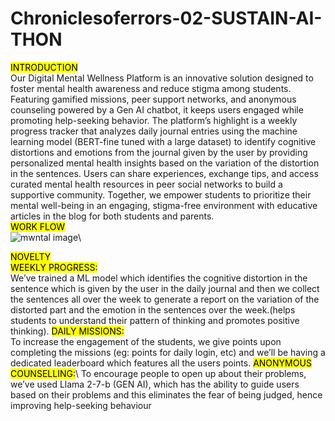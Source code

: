 # Chroniclesoferrors-02-SUSTAIN-AI-THON
<mark>INTRODUCTION</mark>\
Our Digital Mental Wellness Platform is an innovative solution designed to foster mental health awareness and reduce stigma among students. Featuring gamified missions, peer support networks, and anonymous counseling powered by a Gen AI chatbot, it keeps users engaged while promoting help-seeking behavior. The platform’s highlight is a weekly progress tracker that analyzes daily journal entries using the machine learning model (BERT-fine tuned with a large dataset) to identify cognitive distortions and emotions from the journal given by the user by providing personalized mental health insights based on the variation of the distortion in the sentences. Users can share experiences, exchange tips, and access curated mental health resources in peer social networks to build a supportive community. Together, we empower students to prioritize their mental well-being in an engaging, stigma-free environment with educative articles in the blog for both students and parents.\
<mark>WORK FLOW</mark>\
![mwntal image](https://github.com/user-attachments/assets/e6018463-ed42-41ab-89e2-918e1dbf0197)\

<mark>NOVELTY</mark>\
<mark>WEEKLY PROGRESS:</mark>\
We’ve trained a ML model which identifies the cognitive distortion in the sentence which is given by the user in the daily journal and then we collect the sentences all over the week to generate a report on the variation of the distorted part and the emotion in the sentences over the week.(helps students to understand their pattern of thinking and promotes positive thinking).
<mark>DAILY MISSIONS:</mark>\
To increase the engagement of the students, we give points upon completing the missions (eg: points for daily login, etc) and we’ll be having a dedicated leaderboard which features all the users points.
<mark>ANONYMOUS COUNSELLING:</mark>\ To encourage people to open up about their problems, we’ve used Llama 2-7-b (GEN AI), which has the ability to guide users based on their problems and this eliminates the fear of being judged, hence improving help-seeking behaviour
